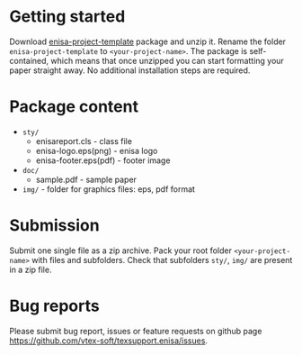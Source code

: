 Getting started
===============

Download
[enisa-project-template](https://github.com/vtex-soft/texsupport.enisa/raw/master/release/enisa-project-template.zip)
package and unzip it. Rename the folder `enisa-project-template` to
`<your-project-name>`. The package is self-contained, which means that
once unzipped you can start formatting your paper straight away. No
additional installation steps are required.

Package content
===============

-   `sty/`
    -   enisareport.cls - class file
    -   enisa-logo.eps(png) - enisa logo
    -   enisa-footer.eps(pdf) - footer image
-   `doc/`
    -   sample.pdf - sample paper
-   `img/` - folder for graphics files: eps, pdf format

Submission
==========

Submit one single file as a zip archive. Pack your root folder
`<your-project-name>` with files and subfolders. Check that subfolders
`sty/`, `img/` are present in a zip file.

Bug reports
===========

Please submit bug report, issues or feature requests on github page
<https://github.com/vtex-soft/texsupport.enisa/issues>.
